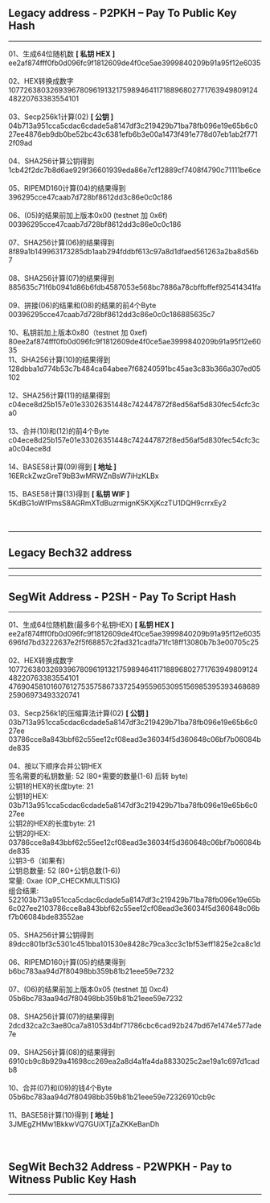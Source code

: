 ﻿## Legacy address - P2PKH – Pay To Public Key Hash
---
01、生成64位随机数 <B>[ 私钥 HEX ]</B><br>
ee2af874fff0fb0d096fc9f1812609de4f0ce5ae3999840209b91a95f12e6035<br>
<br>
02、HEX转换成数字<br>
107726380326939678096191321759894641171889680277176394980912448220763383554101<br>
<br>
03、Secp256k1计算(02) <B>[ 公钥 ]</B><br>
04b713a951cca5cdac6cdade5a8147df3c219429b71ba78fb096e19e65b6c027ee4876eb9db0be52bc43c6381efb6b3e00a1473f491e778d07eb1ab2f7712f09ad<br>
<br>
04、SHA256计算公钥得到<br>
1cb42f2dc7b8d6ae929f36601939eda86e7cf12889cf7408f4790c71111be6ce<br>
<br>
05、RIPEMD160计算(04)的结果得到<br>
396295cce47caab7d728bf8612dd3c86e0c0c186<br>
<br>
06、(05)的结果前加上版本0x00 (testnet 加 0x6f)<br>
00396295cce47caab7d728bf8612dd3c86e0c0c186<br>
<br>
07、SHA256计算(06)的结果得到<br>
8f89a1b149963173285db1aab294fddbf613c97a8d1dfaed561263a2ba8d56b7<br>
<br>
08、SHA256计算(07)的结果得到<br>
885635c71f6b0941d86b6fdb4587053e568bc7886a78cbffbffef925414341fa<br>
<br>
09、拼接(06)的结果和(08)的结果的前4个Byte<br>
00396295cce47caab7d728bf8612dd3c86e0c0c186885635c7<br>
<br>
10、私钥前加上版本0x80（testnet 加 0xef)<br>
80ee2af874fff0fb0d096fc9f1812609de4f0ce5ae3999840209b91a95f12e6035
<br>
11、SHA256计算(10)的结果得到<br>
128dbba1d774b53c7b484ca64abee7f68240591bc45ae3c83b366a307ed05102<br>
<br>
12、SHA256计算(11)的结果得到<br>
c04ece8d25b157e01e33026351448c742447872f8ed56af5d830fec54cfc3ca0<br>
<br>
13、合并(10)和(12)的前4个Byte<br>
c04ece8d25b157e01e33026351448c742447872f8ed56af5d830fec54cfc3ca0c04ece8d<br>
<br>
14、BASE58计算(09)得到 <B>[ 地址 ]</B><br>
16ERckZwzGreT9bB3wMRWZnBsW7iHzKLBx<br>
<br>
15、BASE58计算(13)得到 <B>[ 私钥 WIF ]</B><br>
5KdBG1oWfPmsS8AGRmXTdBuzrmignK5KXjKczTU1DQH9crrxEy2<br>
<br>
<br>

---
## Legacy Bech32 address
---

---
## SegWit Address - P2SH - Pay To Script Hash
---
01、生成64位随机数(最多6个私钥HEX) <B>[ 私钥 HEX ]</B><br>
ee2af874fff0fb0d096fc9f1812609de4f0ce5ae3999840209b91a95f12e6035<br>
696fd7bd3222637e2f5f68857c2fad321cadfa71fc18ff13080b7b3e00705c25<br>
<br>
02、HEX转换成数字<br>
107726380326939678096191321759894641171889680277176394980912448220763383554101<br>
47690458101607612753575867337254955965309515698539539346868925906973493320741<br>
<br>
03、Secp256k1的压缩算法计算(02) <B>[ 公钥 ]</B><br>
03b713a951cca5cdac6cdade5a8147df3c219429b71ba78fb096e19e65b6c027ee<br>
03786cce8a843bbf62c55ee12cf08ead3e36034f5d360648c06bf7b06084bde835<br>
<br>
04、按以下顺序合并公钥HEX<br>
签名需要的私钥数量: 52 (80+需要的数量(1-6) 后转 byte)<br>
公钥1的HEX的长度byte: 21<br>
公钥1的HEX: 03b713a951cca5cdac6cdade5a8147df3c219429b71ba78fb096e19e65b6c027ee<br>
公钥2的HEX的长度byte: 21<br>
公钥2的HEX: 03786cce8a843bbf62c55ee12cf08ead3e36034f5d360648c06bf7b06084bde835<br>
公钥3-6（如果有)<br>
公钥总数量: 52 (80+公钥总数(1-6))<br>
常量: 0xae (OP_CHECKMULTISIG)<br>
组合结果: 522103b713a951cca5cdac6cdade5a8147df3c219429b71ba78fb096e19e65b6c027ee2103786cce8a843bbf62c55ee12cf08ead3e36034f5d360648c06bf7b06084bde83552ae<br>
<br>
05、SHA256计算公钥得到<br>
89dcc801bf3c5301c451bba101530e8428c79ca3cc3c1bf53eff1825e2ca8c1d<br>
<br>
06、RIPEMD160计算(05)的结果得到<br>
b6bc783aa94d7f80498bb359b81b21eee59e7232<br>
<br>
07、(06)的结果前加上版本0x05 (testnet 加 0xc4)<br>
05b6bc783aa94d7f80498bb359b81b21eee59e7232<br>
<br>
08、SHA256计算(07)的结果得到<br>
2dcd32ca2c3ae80ca7a81053d4bf71786cbc6cad92b247bd67e1474e577ade7e<br>
<br>
09、SHA256计算(08)的结果得到<br>
6910cb9c8b929a41698cc269ea2a8d4a1fa4da8833025c2ae19a1c697d1cadb8<br>
<br>
10、合并(07)和(09)的钱4个Byte<br>
05b6bc783aa94d7f80498bb359b81b21eee59e72326910cb9c<br>
<br>
11、BASE58计算(10)得到 <B>[ 地址 ]</B><br>
3JMEgZHMw1BkkwVQ7GUiXTjZaZKKeBanDh<br>
<br>
<br>

## SegWit Bech32 Address - P2WPKH - Pay to Witness Public Key Hash
---
